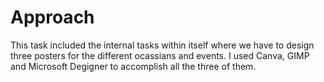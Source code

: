 # Approach

This task included the internal tasks within itself where we have to design three posters for the different ocassians and events. I used Canva, GIMP and Microsoft Degigner to accomplish all the three of them.
